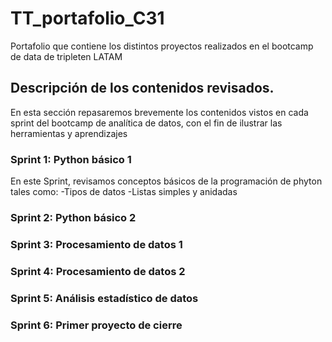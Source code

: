 # TT_portafolio_C31
Portafolio que contiene los distintos proyectos realizados en el bootcamp de data de tripleten LATAM


## Descripción de los contenidos revisados.

En esta sección repasaremos brevemente los contenidos vistos en cada sprint del bootcamp de analítica de datos, con el fin de ilustrar las herramientas y aprendizajes

### Sprint 1: Python básico 1 
En este Sprint, revisamos conceptos básicos de la programación de phyton tales como:
-Tipos de datos
-Listas simples y anidadas

### Sprint 2: Python básico 2

### Sprint 3: Procesamiento de datos 1

### Sprint 4: Procesamiento de datos 2

### Sprint 5: Análisis estadístico de datos

### Sprint 6: Primer proyecto de cierre  
